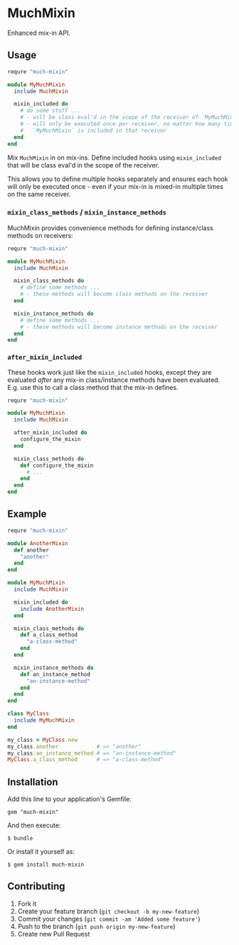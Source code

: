 # MuchMixin

Enhanced mix-in API.

## Usage

```ruby
requre "much-mixin"

module MyMuchMixin
  include MuchMixin

  mixin_included do
    # do some stuff ...
    # - will be class eval'd in the scope of the receiver of `MyMuchMixin`
    # - will only be executed once per receiver, no matter how many times
    #   `MyMuchMixin` is included in that receiver
  end
end
```

Mix `MuchMixin` in on mix-ins. Define included hooks using `mixin_included` that will be class eval'd in the scope of the receiver.

This allows you to define multiple hooks separately and ensures each hook will only be executed once - even if your mix-in is mixed-in multiple times on the same receiver.

### `mixin_class_methods` / `mixin_instance_methods`

MuchMixin provides convenience methods for defining instance/class methods on receivers:

```ruby
requre "much-mixin"

module MyMuchMixin
  include MuchMixin

  mixin_class_methods do
    # define some methods ...
    # - these methods will become class methods on the receiver
  end

  mixin_instance_methods do
    # define some methods ...
    # - these methods will become instance methods on the receiver
  end
end
```

### `after_mixin_included`

These hooks work just like the `mixin_included` hooks, except they are evaluated _after_ any mix-in class/instance methods have been evaluated. E.g. use this to call a class method that the mix-in defines.

```ruby
requre "much-mixin"

module MyMuchMixin
  include MuchMixin

  after_mixin_included do
    configure_the_mixin
  end

  mixin_class_methods do
    def configure_the_mixin
      # ...
    end
  end
end
```

## Example

```ruby
requre "much-mixin"

module AnotherMixin
  def another
    "another"
  end
end

module MyMuchMixin
  include MuchMixin

  mixin_included do
    include AnotherMixin
  end

  mixin_class_methods do
    def a_class_method
      "a-class-method"
    end
  end

  mixin_instance_methods do
    def an_instance_method
      "an-instance-method"
    end
  end
end

class MyClass
  include MyMuchMixin
end

my_class = MyClass.new
my_class.another            # => "another"
my_class.an_instance_method # => "an-instance-method"
MyClass.a_class_method      # => "a-class-method"
```

## Installation

Add this line to your application's Gemfile:

    gem "much-mixin"

And then execute:

    $ bundle

Or install it yourself as:

    $ gem install much-mixin

## Contributing

1. Fork it
2. Create your feature branch (`git checkout -b my-new-feature`)
3. Commit your changes (`git commit -am 'Added some feature'`)
4. Push to the branch (`git push origin my-new-feature`)
5. Create new Pull Request
